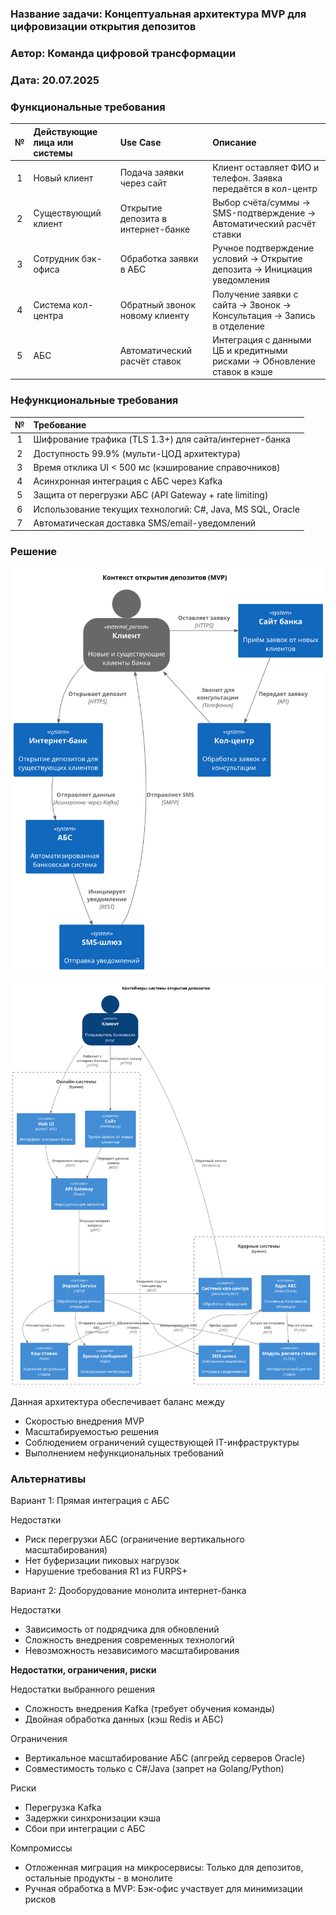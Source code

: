 ### <a name="_b7urdng99y53"></a>**Название задачи: Концептуальная архитектура MVP для цифровизации открытия депозитов** 
### <a name="_hjk0fkfyohdk"></a>**Автор: Команда цифровой трансформации**
### <a name="_uanumrh8zrui"></a>**Дата: 20.07.2025**
### <a name="_3bfxc9a45514"></a>**Функциональные требования**

| **№** | **Действующие лица или системы** | **Use Case**                       | **Описание**                                                             |
|:-----:|:---------------------------------|:-----------------------------------|:-------------------------------------------------------------------------|
|   1   | Новый клиент                     | Подача заявки через сайт           | Клиент оставляет ФИО и телефон. Заявка передаётся в кол-центр            |
|   2   | Существующий клиент              | Открытие депозита в интернет-банке | Выбор счёта/суммы → SMS-подтверждение → Автоматический расчёт ставки     |
|   3   | Сотрудник бэк-офиса              | Обработка заявки в АБС             | Ручное подтверждение условий → Открытие депозита → Инициация уведомления |
|   4   | Система кол-центра               | Обратный звонок новому клиенту     | Получение заявки с сайта → Звонок → Консультация → Запись в отделение    |
|   5   | АБС                              | Автоматический расчёт ставок       | Интеграция с данными ЦБ и кредитными рисками → Обновление ставок в кэше  |



### <a name="_u8xz25hbrgql"></a>**Нефункциональные требования**

| **№** | **Требование**                                             |
|:-----:|:-----------------------------------------------------------|
|   1   | Шифрование трафика (TLS 1.3+) для сайта/интернет-банка     |
|   2   | Доступность 99.9% (мульти-ЦОД архитектура)                 |
|   3   | Время отклика UI < 500 мс (кэширование справочников)       |
|   4   | Асинхронная интеграция с АБС через Kafka                   |
|   5   | Защита от перегрузки АБС (API Gateway + rate limiting)     |
|   6   | Использование текущих технологий: C#, Java, MS SQL, Oracle |
|   7   | Автоматическая доставка SMS/email-уведомлений              |
### <a name="_qmphm5d6rvi3"></a>**Решение**
![Диаграмма контекста С4](./context_diagram.svg)

![Диаграмма контейнера С4](./container_diagram.svg)

Данная архитектура обеспечивает баланс между
- Скоростью внедрения MVP
- Масштабируемостью решения
- Соблюдением ограничений существующей IT-инфраструктуры
- Выполнением нефункциональных требований

### <a name="_bjrr7veeh80c"></a>**Альтернативы**
Вариант 1: Прямая интеграция с АБС

Недостатки
- Риск перегрузки АБС (ограничение вертикального масштабирования)
- Нет буферизации пиковых нагрузок
- Нарушение требования R1 из FURPS+

Вариант 2: Дооборудование монолита интернет-банка

Недостатки
- Зависимость от подрядчика для обновлений
- Сложность внедрения современных технологий
- Невозможность независимого масштабирования

**Недостатки, ограничения, риски**

Недостатки выбранного решения

- Сложность внедрения Kafka (требует обучения команды)
- Двойная обработка данных (кэш Redis и АБС)

Ограничения

- Вертикальное масштабирование АБС (апгрейд серверов Oracle)
- Совместимость только с C#/Java (запрет на Golang/Python)

Риски

- Перегрузка Kafka 
- Задержки синхронизации кэша 
- Сбои при интеграции с АБС

Компромиссы

- Отложенная миграция на микросервисы: Только для депозитов, остальные продукты - в монолите
- Ручная обработка в MVP: Бэк-офис участвует для минимизации рисков
